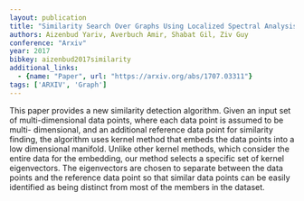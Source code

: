 ```yaml
---
layout: publication
title: "Similarity Search Over Graphs Using Localized Spectral Analysis"
authors: Aizenbud Yariv, Averbuch Amir, Shabat Gil, Ziv Guy
conference: "Arxiv"
year: 2017
bibkey: aizenbud2017similarity
additional_links:
  - {name: "Paper", url: "https://arxiv.org/abs/1707.03311"}
tags: ['ARXIV', 'Graph']
---
```

This paper provides a new similarity detection algorithm. Given an input set of
multi-dimensional data points, where each data point is assumed to be multi-
dimensional, and an additional reference data point for similarity finding, the
algorithm uses kernel method that embeds the data points into a low dimensional
manifold. Unlike other kernel methods, which consider the entire data for the
embedding, our method selects a specific set of kernel eigenvectors. The
eigenvectors are chosen to separate between the data points and the reference
data point so that similar data points can be easily identified as being
distinct from most of the members in the dataset.
